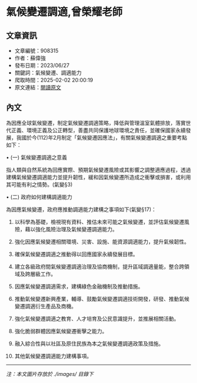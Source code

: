 # 氣候變遷調適,曾榮耀老師

## 文章資訊
- 文章編號：908315
- 作者：蘇偉強
- 發布日期：2023/06/27
- 關鍵詞：氣候變遷、調適能力
- 爬取時間：2025-02-02 20:00:19
- 原文連結：[閱讀原文](https://real-estate.get.com.tw/Columns/detail.aspx?no=908315)

## 內文
為因應全球氣候變遷，制定氣候變遷調適策略，降低與管理溫室氣體排放，落實世代正義、環境正義及公正轉型，善盡共同保護地球環境之責任，並確保國家永續發展，我國於今(112)年2月制定「氣候變遷因應法」，有關氣候變遷調適之重要考點如下：

• (一) 氣候變遷調適之意義

指人類與自然系統為回應實際、預期氣候變遷風險或其影響之調整適應過程，透過建構氣候變遷調適能力並提升韌性，緩和因氣候變遷所造成之衝擊或損害，或利用其可能有利之情勢。(氣變§3)

• (二) 政府如何建構調適能力

為因應氣候變遷，政府應推動調適能力建構之事項如下(氣變§17)：

1. 以科學為基礎，檢視現有資料、推估未來可能之氣候變遷，並評估氣候變遷風險，藉以強化風險治理及氣候變遷調適能力。

2. 強化因應氣候變遷相關環境、災害、設施、能資源調適能力，提升氣候韌性。

3. 確保氣候變遷調適之推動得以回應國家永續發展目標。

4. 建立各級政府間氣候變遷調適治理及協商機制，提升區域調適量能，整合跨領域及跨層級工作。

5. 因應氣候變遷調適需求，建構綠色金融機制及推動措施。

6. 推動氣候變遷新興產業，輔導、鼓勵氣候變遷調適技術開發，研發、推動氣候變遷調適衍生產品及商機。

7. 強化氣候變遷調適之教育、人才培育及公民意識提升，並推展相關活動。

8. 強化脆弱群體因應氣候變遷衝擊之能力。

9. 融入綜合性與以社區及原住民族為本之氣候變遷調適政策及措施。

10. 其他氣候變遷調適能力建構事項。
---
*注：本文圖片存放於 ./images/ 目錄下*

